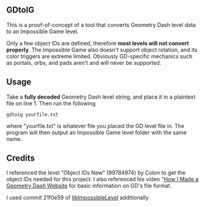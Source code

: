 ## GDtoIG
This is a proof-of-concept of  a tool that converts Geometry Dash level data to an Impossible Game level.

Only a few object IDs are defined, therefore **most levels will not convert properly**. The Impossible Game also doesn't support object rotation, and its color triggers are extreme limited. Obviously GD-specific mechanics such as portals, orbs, and pads aren't and will never be supported.

## Usage
Take a **fully decoded** Geometry Dash level string, and place it in a plaintext file on line 1. Then run the following

    gdtoig yourfile.txt
   
  where "yourfile.txt" is whatever file you placed the GD level file in. The program will then output an Impossible Game level folder with the same name.

## Credits
I referenced the level "Object IDs New" (99784974) by Colon to get the object IDs needed for this project. I also referenced his video "[How I Made a Geometry Dash Website](https://www.youtube.com/watch?v=tC-TZX0AAck) for basic information on GD's file format.

I used commit 21f0e59 of [libImpossibleLevel](https://github.com/MysticAx0lotl/libImpossibleLevel) additionally
